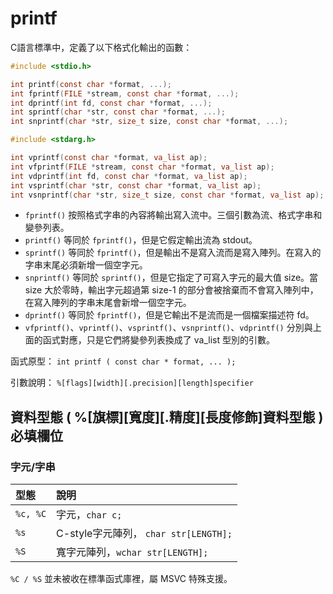 # printf

C語言標準中，定義了以下格式化輸出的函數：

```c
#include <stdio.h>

int printf(const char *format, ...);
int fprintf(FILE *stream, const char *format, ...);
int dprintf(int fd, const char *format, ...);
int sprintf(char *str, const char *format, ...);
int snprintf(char *str, size_t size, const char *format, ...);

#include <stdarg.h>

int vprintf(const char *format, va_list ap);
int vfprintf(FILE *stream, const char *format, va_list ap);
int vdprintf(int fd, const char *format, va_list ap);
int vsprintf(char *str, const char *format, va_list ap);
int vsnprintf(char *str, size_t size, const char *format, va_list ap);
```

* `fprintf()` 按照格式字串的內容將輸出寫入流中。三個引數為流、格式字串和變參列表。 
* `printf()` 等同於 `fprintf()`，但是它假定輸出流為 stdout。 
* `sprintf()` 等同於 `fprintf()`，但是輸出不是寫入流而是寫入陣列。在寫入的字串末尾必須新增一個空字元。 
* `snprintf()` 等同於 `sprintf()`，但是它指定了可寫入字元的最大值 size。當 size 大於零時，輸出字元超過第 size-1 的部分會被捨棄而不會寫入陣列中，在寫入陣列的字串末尾會新增一個空字元。 
* `dprintf()` 等同於 `fprintf()`，但是它輸出不是流而是一個檔案描述符 fd。 
* `vfprintf()`、`vprintf()`、`vsprintf()`、`vsnprintf()`、`vdprintf()` 分別與上面的函式對應，只是它們將變參列表換成了 va\_list 型別的引數。



函式原型：  `int printf ( const char * format, ... );` 



引數說明： `%[flags][width][.precision][length]specifier`



## 資料型態 \( %\[旗標\]\[寬度\]\[.精度\]\[長度修飾\]資料型態 \) 必填欄位

### 字元/字串

| 型態 | 說明 |
| :--- | :--- |
| `%c, %C` | 字元，`char c;` |
| `%s` | C-style字元陣列， `char str[LENGTH];` |
| `%S` | 寬字元陣列，`wchar str[LENGTH];` |

`%C / %S` 並未被收在標準函式庫裡，屬 MSVC 特殊支援。

